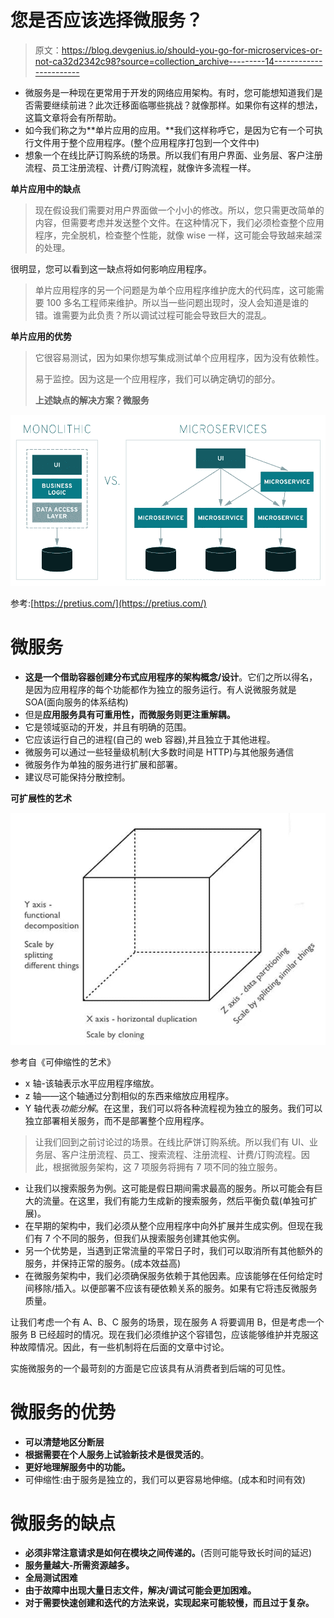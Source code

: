 # 您是否应该选择微服务？

> 原文：<https://blog.devgenius.io/should-you-go-for-microservices-or-not-ca32d2342c98?source=collection_archive---------14----------------------->

*   微服务是一种现在更常用于开发的网络应用架构。有时，您可能想知道我们是否需要继续前进？此次迁移面临哪些挑战？就像那样。如果你有这样的想法，这篇文章将会有所帮助。
*   如今我们称之为**单片应用的应用。**我们这样称呼它，是因为它有一个可执行文件用于整个应用程序。(整个应用程序打包到一个文件中)
*   想象一个在线比萨订购系统的场景。所以我们有用户界面、业务层、客户注册流程、员工注册流程、计费/订购流程，就像许多流程一样。

**单片应用中的缺点**

> 现在假设我们需要对用户界面做一个小小的修改。所以，您只需更改简单的内容，但需要考虑并发送整个文件。在这种情况下，我们必须检查整个应用程序，完全脱机，检查整个性能，就像 wise 一样，这可能会导致越来越深的处理。

很明显，您可以看到这一缺点将如何影响应用程序。

> 单片应用程序的另一个问题是为单个应用程序维护庞大的代码库，这可能需要 100 多名工程师来维护。所以当一些问题出现时，没人会知道是谁的错。谁需要为此负责？所以调试过程可能会导致巨大的混乱。

**单片应用的优势**

> 它很容易测试，因为如果你想写集成测试单个应用程序，因为没有依赖性。
> 
> 易于监控。因为这是一个应用程序，我们可以确定确切的部分。
> 
> **上述缺点的解决方案？微服务**

![](img/6d8bc2fe09b6e580d931bdb60307e82c.png)

参考:[https://pretius.com/](https://pretius.com/)

# **微服务**

*   **这是一个借助容器创建分布式应用程序的架构概念/设计**。它们之所以得名，是因为应用程序的每个功能都作为独立的服务运行。有人说微服务就是 SOA(面向服务的体系结构)
*   但是**应用服务具有可重用性，而微服务则更注重解耦。**
*   它是领域驱动的开发，并且有明确的范围。
*   它应该运行自己的进程(自己的 web 容器),并且独立于其他进程。
*   微服务可以通过一些轻量级机制(大多数时间是 HTTP)与其他服务通信
*   微服务作为单独的服务进行扩展和部署。
*   建议尽可能保持分散控制。

**可扩展性的艺术**

![](img/c1ed3736ae00a25a1766d28b3eb86f21.png)

参考自《可伸缩性的艺术》

*   x 轴-该轴表示水平应用程序缩放。
*   z 轴——这个轴通过分割相似的东西来缩放应用程序。
*   Y 轴代表*功能分解*。在这里，我们可以将各种流程视为独立的服务。我们可以独立部署相关服务，而不是部署整个应用程序。

> 让我们回到之前讨论过的场景。在线比萨饼订购系统。所以我们有 UI、业务层、客户注册流程、员工、搜索流程、注册流程、计费/订购流程。因此，根据微服务架构，这 7 项服务将拥有 7 项不同的独立服务。

*   让我们以搜索服务为例。这可能是假日期间需求最高的服务。所以可能会有巨大的流量。在这里，我们有能力生成新的搜索服务，然后平衡负载(单独可扩展)。
*   在早期的架构中，我们必须从整个应用程序中向外扩展并生成实例。但现在我们有 7 个不同的服务，但我们从搜索服务创建其他实例。
*   另一个优势是，当遇到正常流量的平常日子时，我们可以取消所有其他额外的服务，并保持正常的服务。(成本效益高)
*   在微服务架构中，我们必须确保服务依赖于其他因素。应该能够在任何给定时间移除/插入。以便部署不应该有硬依赖关系的服务。如果有它将违反微服务质量。

让我们考虑一个有 A、B、C 服务的场景，现在服务 A 将要调用 B，但是考虑一个服务 B 已经超时的情况。现在我们必须维护这个容错包，应该能够维护并克服这种故障情况。因此，有一些机制将在后面的文章中讨论。

实施微服务的一个最苛刻的方面是它应该具有从消费者到后端的可见性。

# 微服务的优势

*   **可以清楚地区分断层**
*   **根据需要在个人服务上试验新技术是很灵活的**。
*   **更好地理解服务中的功能。**
*   可伸缩性:由于服务是独立的，我们可以更容易地伸缩。(成本和时间有效)

# 微服务的缺点

*   **必须非常注意请求是如何在模块之间传递的。**(否则可能导致长时间的延迟)
*   **服务量越大-所需资源越多。**
*   **全局测试困难**
*   **由于故障中出现大量日志文件，解决/调试可能会更加困难。**
*   **对于需要快速创建和迭代的方法来说，实现起来可能较慢，而且过于复杂。**